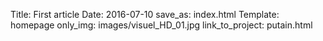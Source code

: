 Title: First article
Date: 2016-07-10
save_as: index.html
Template: homepage
only_img: images/visuel_HD_01.jpg
link_to_project: putain.html

<!-- cette page ne rendra pas de contenu texte, elle sert juste la page d'accueil, donc juste le gif ici. -->
